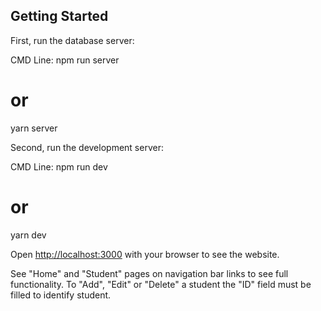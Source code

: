 ## Getting Started

First, run the database server:

CMD Line:
npm run server
# or
yarn server

Second, run the development server:

CMD Line:
npm run dev
# or
yarn dev

Open [http://localhost:3000](http://localhost:3000) with your browser to see the website.

See "Home" and "Student" pages on navigation bar links to see full functionality.
To "Add", "Edit" or "Delete" a student the "ID" field must be filled to identify student.
